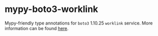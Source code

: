 # mypy-boto3-worklink

Mypy-friendly type annotations for `boto3` 1.10.25 `worklink` service.
More information can be found [here](https://github.com/vemel/mypy_boto3).